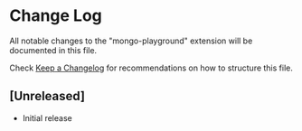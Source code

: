 # Change Log

All notable changes to the "mongo-playground" extension will be documented in this file.

Check [Keep a Changelog](http://keepachangelog.com/) for recommendations on how to structure this file.

## [Unreleased]

- Initial release